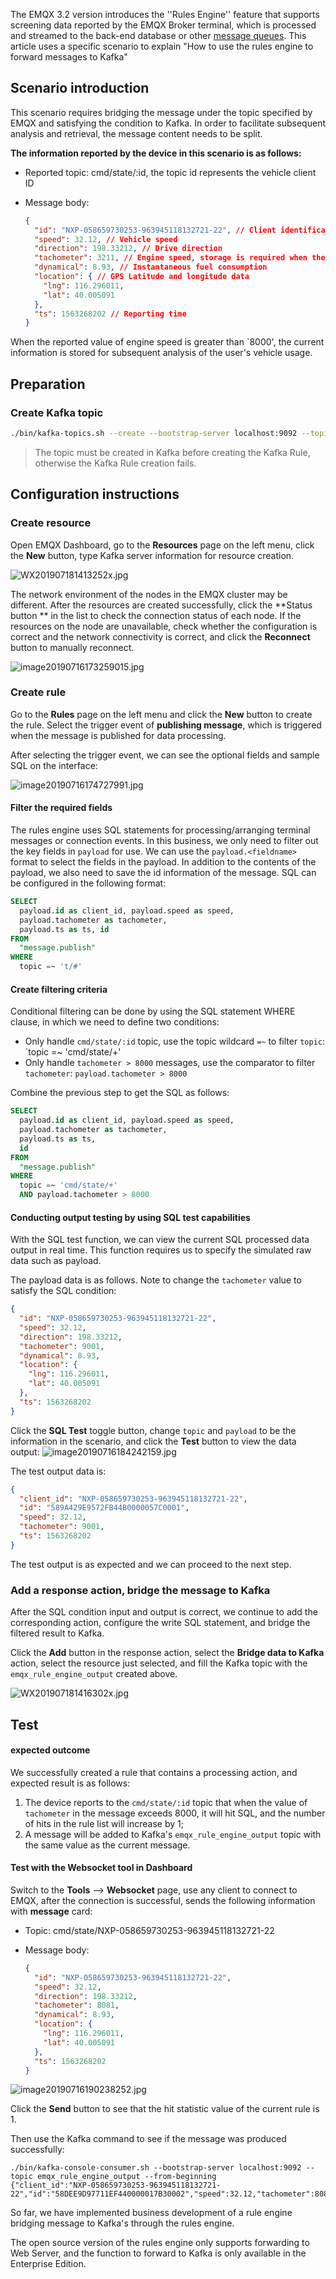 The EMQX 3.2 version introduces the ''Rules Engine'' feature that supports screening data reported by the EMQX Broker terminal, which is processed and streamed to the back-end database or other [message queues](https://www.emqx.com/en/blog/mqtt5-feature-inflight-window-message-queue). This article uses a specific scenario to explain "How to use the rules engine to forward messages to Kafka"



## Scenario introduction

This scenario requires bridging the message under the topic specified by EMQX and satisfying the condition to Kafka. In order to facilitate subsequent analysis and retrieval, the message content needs to be split.

**The information reported by the device in this scenario is as follows:**

- Reported topic: cmd/state/:id, the topic id represents the vehicle client ID

- Message body:

  ```json
  {
    "id": "NXP-058659730253-963945118132721-22", // Client identification code
    "speed": 32.12, // Vehicle speed
    "direction": 198.33212, // Drive direction
    "tachometer": 3211, // Engine speed, storage is required when the value is greater than 8000
    "dynamical": 8.93, // Instantaneous fuel consumption
    "location": { // GPS Latitude and longitude data
      "lng": 116.296011,
      "lat": 40.005091
    },
    "ts": 1563268202 // Reporting time
  }
  ```



When the reported value of engine speed  is greater than `8000', the current information is stored for subsequent analysis of the user's vehicle usage.



## Preparation

### Create Kafka topic

```bash
./bin/kafka-topics.sh --create --bootstrap-server localhost:9092 --topic 'emqx_rule_engine_output' --partitions 1 --replication-factor 1
```

> The topic must be created in Kafka before creating the Kafka Rule, otherwise the Kafka Rule creation fails.

## Configuration instructions

### Create resource

Open EMQX Dashboard, go to the **Resources** page on the left menu, click the **New** button, type Kafka server information for resource creation.

![WX201907181413252x.jpg](https://static.emqx.net/images/aecb8d35dc38dd3033415562f47ec306.jpg)


The network environment of the nodes in the EMQX cluster may be different. After the resources are created successfully, click the **Status button ** in the list to check the connection status of each node. If the resources on the node are unavailable, check whether the configuration is correct and the network connectivity is correct, and click the **Reconnect** button to manually reconnect.


![image20190716173259015.jpg](https://static.emqx.net/images/7fe37afb9ef62d21c330cc0c7da9772c.jpg)



### Create rule

Go to the **Rules** page on the left menu and click the **New** button to create the rule. Select the trigger event  of **publishing message**, which is triggered when the message is published for data processing.

After selecting the trigger event, we can see the optional fields and sample SQL on the interface:

![image20190716174727991.jpg](https://static.emqx.net/images/e802781b7ba9dfe7a12e11888c2531dd.jpg)



#### Filter the required fields

The rules engine uses SQL statements for processing/arranging terminal messages or connection events. In this business, we only need to filter out the key fields in `payload` for use.  We can use the `payload.<fieldname> ` format to select the fields in the payload. In addition to the contents of the payload, we also need to save the id information of the message. SQL can be configured in the following format:

```sql
SELECT
  payload.id as client_id, payload.speed as speed, 
  payload.tachometer as tachometer,
  payload.ts as ts, id
FROM
  "message.publish"
WHERE
  topic =~ 't/#'
```



#### Create filtering criteria

Conditional filtering can be done by using the SQL statement WHERE clause, in which we need to define two conditions:

- Only handle `cmd/state/:id` topic, use the topic wildcard `=~` to filter `topic`: `topic =~ 'cmd/state/+'
- Only handle `tachometer > 8000` messages, use the comparator to filter `tachometer`: `payload.tachometer > 8000`

Combine the previous step to get the SQL as follows:

```sql
SELECT
  payload.id as client_id, payload.speed as speed, 
  payload.tachometer as tachometer,
  payload.ts as ts,
  id
FROM
  "message.publish"
WHERE
  topic =~ 'cmd/state/+'
  AND payload.tachometer > 8000
```



#### Conducting output testing by using SQL test capabilities

With the SQL test function, we can view the current SQL processed data output in real time. This function requires us to specify the simulated raw data such as payload.

The payload data is as follows. Note to change the `tachometer` value to satisfy the SQL condition:

```json
{
  "id": "NXP-058659730253-963945118132721-22",
  "speed": 32.12,
  "direction": 198.33212,
  "tachometer": 9001,
  "dynamical": 8.93,
  "location": {
    "lng": 116.296011,
    "lat": 40.005091
  },
  "ts": 1563268202
}
```



Click the **SQL Test** toggle button, change `topic` and `payload` to be the information in the scenario, and click the **Test** button to view the data output:
![image20190716184242159.jpg](https://static.emqx.net/images/aca92de316abf93fcea7ba541c9fc987.jpg)



The test output data is:

```json
{
  "client_id": "NXP-058659730253-963945118132721-22",
  "id": "589A429E9572FB44B0000057C0001",
  "speed": 32.12,
  "tachometer": 9001,
  "ts": 1563268202
}
```



The test output is as expected and we can proceed to the next step.



### Add a response action, bridge the message to Kafka

After the SQL condition input and output is correct, we continue to add the corresponding action, configure the write SQL statement, and bridge the filtered result to Kafka.

Click the **Add** button in the response action, select the **Bridge data to Kafka** action, select the resource just selected, and fill the Kafka topic with the `emqx_rule_engine_output` created above.

![WX201907181416302x.jpg](https://static.emqx.net/images/e0aa5bd033c89350ecb9f0433608fd32.jpg)



## Test

#### expected outcome

We successfully created a rule that contains a processing action, and expected result is as follows:

1. The device reports to the `cmd/state/:id` topic that when the value of `tachometer` in the message exceeds 8000, it will hit SQL, and the number of hits in the rule list will increase by 1;
2. A message will be added to Kafka's `emqx_rule_engine_output` topic with the same value as the current message.



#### Test with the Websocket tool in Dashboard


Switch to the **Tools** --> **Websocket** page, use any client to connect to EMQX, after the connection is successful, sends the following information with **message** card:

- Topic: cmd/state/NXP-058659730253-963945118132721-22

- Message body:

  ```json
  {
    "id": "NXP-058659730253-963945118132721-22",
    "speed": 32.12,
    "direction": 198.33212,
    "tachometer": 8081,
    "dynamical": 8.93,
    "location": {
      "lng": 116.296011,
      "lat": 40.005091
    },
    "ts": 1563268202
  }
  ```


![image20190716190238252.jpg](https://static.emqx.net/images/813fe6b0c89b9067da4b5ca6aa15cb20.jpg)



Click the **Send** button to see that the hit statistic value of the current rule is 1.

Then use the Kafka command to see if the message was produced successfully:

```
./bin/kafka-console-consumer.sh --bootstrap-server localhost:9092 --topic emqx_rule_engine_output --from-beginning
{"client_id":"NXP-058659730253-963945118132721-22","id":"58DEE9D97711EF440000017B30002","speed":32.12,"tachometer":8081,"ts":1563268202}
```

So far, we have implemented business development of a rule engine bridging message to Kafka's through the rules engine.

The open source version of the rules engine only supports forwarding to Web Server, and the function to forward to Kafka is only available in the Enterprise Edition.
